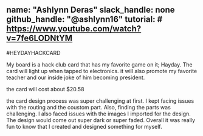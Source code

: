 name: "Ashlynn Deras"
slack_handle: none
github_handle: "@ashlynn16"
tutorial: # https://www.youtube.com/watch?v=7fe6LODNtYM
---

#HEYDAYHACKCARD

<!-- Describe your board in 2-3 sentences. What are you making? What will it do? -->
My board is a hack club card that has my favorite game on it; Hayday. The card will light up when tapped to electronics. it will also promote my
favorite teacher and our inside joke of him becoming president.
<!-- How much is it going to cost? -->
the card will cost about $20.58 
<!-- Tell us a little bit about your design process. What were some challenges? What helped? ***Totally optional*** -->
the card design process was super challenging at first. I kept facing issues with the routing and the coustom part. 
Also, finding the parts was challenging. I also faced issues with the images I imported for the design. The design would come out super dark or 
super faded. Overall it was really fun to know that I created and designed something for myself. 
